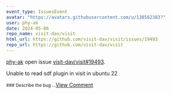 ```yaml
---
event_type: IssuesEvent
avatar: "https://avatars.githubusercontent.com/u/138562383?"
user: phy-ak
date: 2024-05-06
repo_name: visit-dav/visit
html_url: https://github.com/visit-dav/visit/issues/19493
repo_url: https://github.com/visit-dav/visit
---
```


<a href='https://github.com/phy-ak' target='_blank'>phy-ak</a> open issue <a href='https://github.com/visit-dav/visit/issues/19493' target='_blank'>visit-dav/visit#19493</a>.

<p>Unable to read sdf plugin in visit in ubuntu 22</p><small>### Describe the bug...</small><a href='https://github.com/visit-dav/visit/issues/19493' target='_blank'>View Comment</a>
